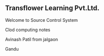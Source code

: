 ## Transflower Learning Pvt.Ltd.

Welcome to Source Control System

Clod computing notes

Avinash Patil from jalgaon

Gandu